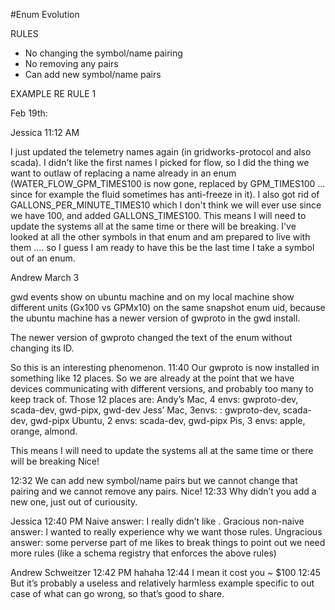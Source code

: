 #Enum Evolution

RULES
  - No changing the symbol/name  pairing 
  - No removing any pairs
  - Can add new symbol/name pairs


EXAMPLE RE RULE 1

Feb 19th:

Jessica
  11:12 AM

I just updated the telemetry names again (in gridworks-protocol and also scada). I didn't like the first names I picked for flow, so I did the thing we want to outlaw of replacing a name already in an enum (WATER_FLOW_GPM_TIMES100 is now gone, replaced by GPM_TIMES100 ... since for example the fluid sometimes has anti-freeze in it).  I also got rid of GALLONS_PER_MINUTE_TIMES10 which I don't think we will ever use since we have 100, and added GALLONS_TIMES100.  This means I will need to update the systems all at the same time or there will be breaking. I've looked at all the other symbols in that enum and am prepared to live with them .... so I guess I am ready to have this be the last time I take a symbol out of an enum.


Andrew
March 3

gwd events show on ubuntu machine and on my local machine show different units (Gx100 vs GPMx10) on the same snapshot enum uid, because the ubuntu machine has a newer version of gwproto in the gwd install.

The newer version of gwproto changed the text of the enum without changing its ID.

So this is an interesting phenomenon.
11:40
Our gwproto is now installed in something like 12 places. So we are already at the point that we have devices communicating with different versions, and probably too many to keep track of. Those 12 places are:
Andy’s Mac, 4 envs: gwproto-dev, scada-dev, gwd-pipx, gwd-dev
Jess’ Mac, 3envs:  : gwproto-dev, scada-dev, gwd-pipx
Ubuntu, 2 envs:  scada-dev, gwd-pipx
Pis, 3 envs: apple, orange, almond.

 This means I will need to update the systems all at the same time or there will be breaking
Nice!




12:32
We can add new symbol/name pairs but  we cannot  change that pairing and we cannot remove any pairs.
Nice!
12:33
Why didn’t you add a new one, just out of curiousity.


Jessica
  12:40 PM
Naive answer: I really didn’t like  . Gracious non-naive answer: I wanted to really experience why we want those rules. Ungracious answer: some perverse part of me likes to break things to point out we need more rules (like a schema registry that enforces the above rules)


Andrew Schweitzer
  12:42 PM
hahaha
12:44
I mean it cost you ~ $100
12:45
But it’s probably a useless and relatively harmless example specific to out case of what can go wrong, so that’s good to share.